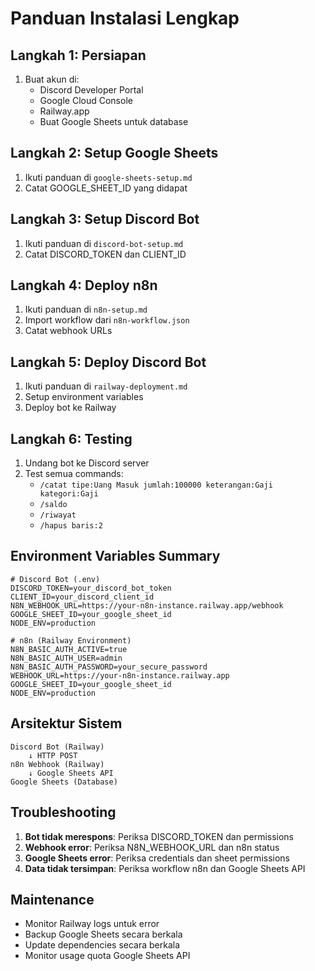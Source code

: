 # Panduan Instalasi Lengkap

## Langkah 1: Persiapan
1. Buat akun di:
   - Discord Developer Portal
   - Google Cloud Console
   - Railway.app
   - Buat Google Sheets untuk database

## Langkah 2: Setup Google Sheets
1. Ikuti panduan di `google-sheets-setup.md`
2. Catat GOOGLE_SHEET_ID yang didapat

## Langkah 3: Setup Discord Bot
1. Ikuti panduan di `discord-bot-setup.md`
2. Catat DISCORD_TOKEN dan CLIENT_ID

## Langkah 4: Deploy n8n
1. Ikuti panduan di `n8n-setup.md`
2. Import workflow dari `n8n-workflow.json`
3. Catat webhook URLs

## Langkah 5: Deploy Discord Bot
1. Ikuti panduan di `railway-deployment.md`
2. Setup environment variables
3. Deploy bot ke Railway

## Langkah 6: Testing
1. Undang bot ke Discord server
2. Test semua commands:
   - `/catat tipe:Uang Masuk jumlah:100000 keterangan:Gaji kategori:Gaji`
   - `/saldo`
   - `/riwayat`
   - `/hapus baris:2`

## Environment Variables Summary
```
# Discord Bot (.env)
DISCORD_TOKEN=your_discord_bot_token
CLIENT_ID=your_discord_client_id
N8N_WEBHOOK_URL=https://your-n8n-instance.railway.app/webhook
GOOGLE_SHEET_ID=your_google_sheet_id
NODE_ENV=production

# n8n (Railway Environment)
N8N_BASIC_AUTH_ACTIVE=true
N8N_BASIC_AUTH_USER=admin
N8N_BASIC_AUTH_PASSWORD=your_secure_password
WEBHOOK_URL=https://your-n8n-instance.railway.app
GOOGLE_SHEET_ID=your_google_sheet_id
NODE_ENV=production
```

## Arsitektur Sistem
```
Discord Bot (Railway) 
    ↓ HTTP POST
n8n Webhook (Railway)
    ↓ Google Sheets API
Google Sheets (Database)
```

## Troubleshooting
1. **Bot tidak merespons**: Periksa DISCORD_TOKEN dan permissions
2. **Webhook error**: Periksa N8N_WEBHOOK_URL dan n8n status
3. **Google Sheets error**: Periksa credentials dan sheet permissions
4. **Data tidak tersimpan**: Periksa workflow n8n dan Google Sheets API

## Maintenance
- Monitor Railway logs untuk error
- Backup Google Sheets secara berkala
- Update dependencies secara berkala
- Monitor usage quota Google Sheets API
